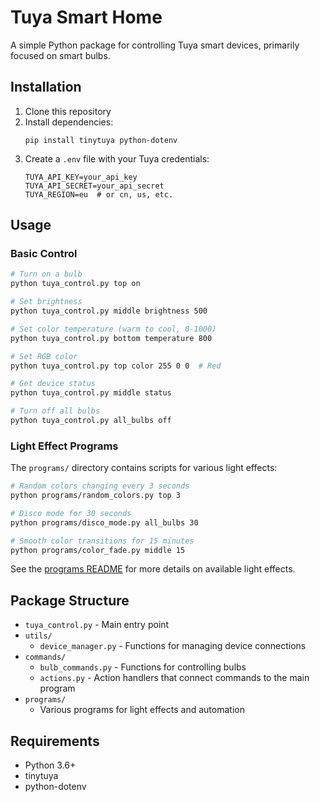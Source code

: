 # Tuya Smart Home

A simple Python package for controlling Tuya smart devices, primarily focused on smart bulbs.

## Installation

1. Clone this repository
2. Install dependencies:
   ```
   pip install tinytuya python-dotenv
   ```
3. Create a `.env` file with your Tuya credentials:
   ```
   TUYA_API_KEY=your_api_key
   TUYA_API_SECRET=your_api_secret
   TUYA_REGION=eu  # or cn, us, etc.
   ```

## Usage

### Basic Control

```bash
# Turn on a bulb
python tuya_control.py top on

# Set brightness
python tuya_control.py middle brightness 500

# Set color temperature (warm to cool, 0-1000)
python tuya_control.py bottom temperature 800

# Set RGB color
python tuya_control.py top color 255 0 0  # Red

# Get device status
python tuya_control.py middle status

# Turn off all bulbs
python tuya_control.py all_bulbs off
```

### Light Effect Programs

The `programs/` directory contains scripts for various light effects:

```bash
# Random colors changing every 3 seconds
python programs/random_colors.py top 3

# Disco mode for 30 seconds
python programs/disco_mode.py all_bulbs 30

# Smooth color transitions for 15 minutes
python programs/color_fade.py middle 15
```

See the [programs README](programs/README.md) for more details on available light effects.

## Package Structure

- `tuya_control.py` - Main entry point
- `utils/`
  - `device_manager.py` - Functions for managing device connections
- `commands/`
  - `bulb_commands.py` - Functions for controlling bulbs
  - `actions.py` - Action handlers that connect commands to the main program
- `programs/`
  - Various programs for light effects and automation

## Requirements

- Python 3.6+
- tinytuya
- python-dotenv

